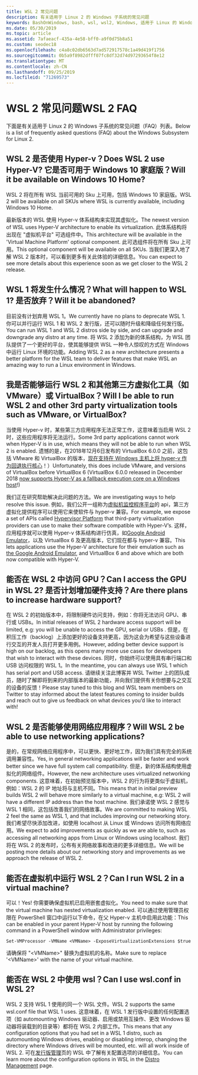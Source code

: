 ```yaml
---
title: WSL 2 常见问题
description: 有关适用于 Linux 2 的 Windows 子系统的常见问题
keywords: BashOnWindows, bash, wsl, wsl2, Windows, 适用于 Linux 的 Windows 子系统, windowssubsystem, ubuntu, debian, suse, Windows 10, 安装
ms.date: 05/30/2019
ms.topic: article
ms.assetid: 7afaeacf-435a-4e58-bff0-a9f0d75b8a51
ms.custom: seodec18
ms.openlocfilehash: c4a8c02db6563d7ad572917578c1a49d419f1756
ms.sourcegitcommit: 0b5a9f8982dfff07fc8df32d74d97293654f8e12
ms.translationtype: MT
ms.contentlocale: zh-CN
ms.lasthandoff: 09/25/2019
ms.locfileid: "71269573"
---
```

# <a name="wsl-2-faq"></a><span data-ttu-id="24a42-104">WSL 2 常见问题</span><span class="sxs-lookup"><span data-stu-id="24a42-104">WSL 2 FAQ</span></span>

<span data-ttu-id="24a42-105">下面是有关适用于 Linux 2 的 Windows 子系统的常见问题（FAQ）列表。</span><span class="sxs-lookup"><span data-stu-id="24a42-105">Below is a list of frequently asked questions (FAQ) about the Windows Subsystem for Linux 2.</span></span>

## <a name="does-wsl-2-use-hyper-v-will-it-be-available-on-windows-10-home"></a><span data-ttu-id="24a42-106">WSL 2 是否使用 Hyper-v？</span><span class="sxs-lookup"><span data-stu-id="24a42-106">Does WSL 2 use Hyper-V?</span></span> <span data-ttu-id="24a42-107">它是否可用于 Windows 10 家庭版？</span><span class="sxs-lookup"><span data-stu-id="24a42-107">Will it be available on Windows 10 Home?</span></span>

<span data-ttu-id="24a42-108">WSL 2 将在所有 WSL 当前可用的 Sku 上可用，包括 Windows 10 家庭版。</span><span class="sxs-lookup"><span data-stu-id="24a42-108">WSL 2 will be available on all SKUs where WSL is currently available, including Windows 10 Home.</span></span>

<span data-ttu-id="24a42-109">最新版本的 WSL 使用 Hyper-v 体系结构来实现其虚拟化。</span><span class="sxs-lookup"><span data-stu-id="24a42-109">The newest version of WSL uses Hyper-V architecture to enable its virtualization.</span></span> <span data-ttu-id="24a42-110">此体系结构将出现在 "虚拟机平台" 可选组件中。</span><span class="sxs-lookup"><span data-stu-id="24a42-110">This architecture will be available in the 'Virtual Machine Platform' optional component.</span></span> <span data-ttu-id="24a42-111">此可选组件将在所有 Sku 上可用。</span><span class="sxs-lookup"><span data-stu-id="24a42-111">This optional component will be available on all SKUs.</span></span> <span data-ttu-id="24a42-112">当我们更深入地了解 WSL 2 版本时，可以看到更多有关此体验的详细信息。</span><span class="sxs-lookup"><span data-stu-id="24a42-112">You can expect to see more details about this experience soon as we get closer to the WSL 2 release.</span></span>

## <a name="what-will-happen-to-wsl-1-will-it-be-abandoned"></a><span data-ttu-id="24a42-113">WSL 1 将发生什么情况？</span><span class="sxs-lookup"><span data-stu-id="24a42-113">What will happen to WSL 1?</span></span> <span data-ttu-id="24a42-114">是否放弃？</span><span class="sxs-lookup"><span data-stu-id="24a42-114">Will it be abandoned?</span></span>

<span data-ttu-id="24a42-115">目前没有计划弃用 WSL 1。</span><span class="sxs-lookup"><span data-stu-id="24a42-115">We currently have no plans to deprecate WSL 1.</span></span> <span data-ttu-id="24a42-116">你可以并行运行 WSL 1 和 WSL 2 发行版，还可以随时升级和降级任何发行版。</span><span class="sxs-lookup"><span data-stu-id="24a42-116">You can run WSL 1 and WSL 2 distros side by side, and can upgrade and downgrade any distro at any time.</span></span> <span data-ttu-id="24a42-117">将 WSL 2 添加为新的体系结构，为 WSL 团队提供了一个更好的平台，使其能够提供 WSL 一种令人惊叹的方式在 Windows 中运行 Linux 环境的功能。</span><span class="sxs-lookup"><span data-stu-id="24a42-117">Adding WSL 2 as a new architecture presents a better platform for the WSL team to deliver features that make WSL an amazing way to run a Linux environment in Windows.</span></span>

## <a name="will-i-be-able-to-run-wsl-2-and-other-3rd-party-virtualization-tools-such-as-vmware-or-virtualbox"></a><span data-ttu-id="24a42-118">我是否能够运行 WSL 2 和其他第三方虚拟化工具（如 VMware）或 VirtualBox？</span><span class="sxs-lookup"><span data-stu-id="24a42-118">Will I be able to run WSL 2 and other 3rd party virtualization tools such as VMware, or VirtualBox?</span></span>

<span data-ttu-id="24a42-119">当使用 Hyper-v 时，某些第三方应用程序无法正常工作，这意味着当启用 WSL 2 时，这些应用程序将无法运行。</span><span class="sxs-lookup"><span data-stu-id="24a42-119">Some 3rd party applications cannot work when Hyper-V is in use, which means they will not be able to run when WSL 2 is enabled.</span></span> <span data-ttu-id="24a42-120">遗憾的是，在2018年12月6日发布的 VirtualBox 6.0.0 之前，这包括 VMware 和 VirtualBox 的版本，[现在支持在 Windows 主机上将 hyper-v 作为回退执行核心][1]！）</span><span class="sxs-lookup"><span data-stu-id="24a42-120">Unfortunately, this does include VMware, and versions of VirtualBox before VirtualBox 6 (VirtualBox 6.0.0 released in December 2018 [now supports Hyper-V as a fallback execution core on a Windows host][1]!)</span></span>

<span data-ttu-id="24a42-121">我们正在研究帮助解决此问题的方法。</span><span class="sxs-lookup"><span data-stu-id="24a42-121">We are investigating ways to help resolve this issue.</span></span> <span data-ttu-id="24a42-122">例如，我们公开一组称为[虚拟机监控程序平台][2]的 api，第三方虚拟化提供程序可以使用它来使软件与 hyper-v 兼容。</span><span class="sxs-lookup"><span data-stu-id="24a42-122">For example, we expose a set of APIs called [Hypervisor Platform][2] that third-party virtualization providers can use to make their software compatible with Hyper-V’s.</span></span> <span data-ttu-id="24a42-123">这样，应用程序就可以使用 Hyper-v 体系结构进行仿真，如[Google Android Emulator][3]，以及 VirtualBox 6 及更高版本，它们现在都与 hyper-v 兼容。</span><span class="sxs-lookup"><span data-stu-id="24a42-123">This lets applications use the Hyper-V architecture for their emulation such as [the Google Android Emulator][3], and VirtualBox 6 and above which are both now compatible with Hyper-V.</span></span>

## <a name="can-i-access-the-gpu-in-wsl-2-are-there-plans-to-increase-hardware-support"></a><span data-ttu-id="24a42-124">能否在 WSL 2 中访问 GPU？</span><span class="sxs-lookup"><span data-stu-id="24a42-124">Can I access the GPU in WSL 2?</span></span> <span data-ttu-id="24a42-125">是否计划增加硬件支持？</span><span class="sxs-lookup"><span data-stu-id="24a42-125">Are there plans to increase hardware support?</span></span>

<span data-ttu-id="24a42-126">在 WSL 2 的初始版本中，将限制硬件访问支持，例如：你将无法访问 GPU、串行或 USBs。</span><span class="sxs-lookup"><span data-stu-id="24a42-126">In initial releases of WSL 2 hardware access support will be limited, e.g: you will be unable to access the GPU, serial or USBs .</span></span> <span data-ttu-id="24a42-127">但是，在积压工作（backlog）上添加更好的设备支持更高，因为这会为希望与这些设备进行交互的开发人员打开更多用例。</span><span class="sxs-lookup"><span data-stu-id="24a42-127">However, adding better device support is high on our backlog, as this opens many more use cases for developers that wish to interact with these devices.</span></span> <span data-ttu-id="24a42-128">同时，你始终可以使用具有串行端口和 USB 访问权限的 WSL 1。</span><span class="sxs-lookup"><span data-stu-id="24a42-128">In the meantime, you can always use WSL 1 which has serial port and USB access.</span></span> <span data-ttu-id="24a42-129">请继续关注此博客并 WSL Twitter 上的团队成员，随时了解即将到来的内部版本的最新功能，并向我们提供有关你想要与之交互的设备的反馈！</span><span class="sxs-lookup"><span data-stu-id="24a42-129">Please stay tuned to this blog and WSL team members on Twitter to stay informed about the latest features coming to insider builds and reach out to give us feedback on what devices you’d like to interact with!</span></span>

## <a name="will-wsl-2-be-able-to-use-networking-applications"></a><span data-ttu-id="24a42-130">WSL 2 是否能够使用网络应用程序？</span><span class="sxs-lookup"><span data-stu-id="24a42-130">Will WSL 2 be able to use networking applications?</span></span>

<span data-ttu-id="24a42-131">是的，在常规网络应用程序中，可以更快、更好地工作，因为我们具有完全的系统调用兼容性。</span><span class="sxs-lookup"><span data-stu-id="24a42-131">Yes, in general networking applications will be faster and work better since we have full system call compatibility.</span></span> <span data-ttu-id="24a42-132">但是，新的体系结构使用虚拟化的网络组件。</span><span class="sxs-lookup"><span data-stu-id="24a42-132">However, the new architecture uses virtualized networking components.</span></span> <span data-ttu-id="24a42-133">这意味着，在初始预览版本中，WSL 2 的行为将更类似于虚拟机，例如：WSL 2 的 IP 地址将与主机不同。</span><span class="sxs-lookup"><span data-stu-id="24a42-133">This means that in initial preview builds WSL 2 will behave more similarly to a virtual machine, e.g: WSL 2 will have a different IP address than the host machine.</span></span> <span data-ttu-id="24a42-134">我们承诺使 WSL 2 感觉与 WSL 1 相同，这包括改善我们的网络故事。</span><span class="sxs-lookup"><span data-stu-id="24a42-134">We are committed to making WSL 2 feel the same as WSL 1, and that includes improving our networking story.</span></span> <span data-ttu-id="24a42-135">我们希望尽快添加改进，如使用 localhost 从 Linux 或 Windows 访问所有网络应用。</span><span class="sxs-lookup"><span data-stu-id="24a42-135">We expect to add improvements as quickly as we are able to, such as accessing all networking apps from Linux or Windows using localhost.</span></span> <span data-ttu-id="24a42-136">我们将在 WSL 2 的发布时，公布有关网络故事和改进的更多详细信息。</span><span class="sxs-lookup"><span data-stu-id="24a42-136">We will be posting more details about our networking story and improvements as we approach the release of WSL 2.</span></span>

## <a name="can-i-run-wsl-2-in-a-virtual-machine"></a><span data-ttu-id="24a42-137">能否在虚拟机中运行 WSL 2？</span><span class="sxs-lookup"><span data-stu-id="24a42-137">Can I run WSL 2 in a virtual machine?</span></span>

<span data-ttu-id="24a42-138">可以！</span><span class="sxs-lookup"><span data-stu-id="24a42-138">Yes!</span></span> <span data-ttu-id="24a42-139">你需要确保虚拟机已启用嵌套虚拟化。</span><span class="sxs-lookup"><span data-stu-id="24a42-139">You need to make sure that the virtual machine has nested virtualization enabled.</span></span> <span data-ttu-id="24a42-140">可以通过使用管理员权限在 PowerShell 窗口中运行以下命令，在父 Hyper-v 主机中启用此功能：</span><span class="sxs-lookup"><span data-stu-id="24a42-140">This can be enabled in your parent Hyper-V host by running the following command in a PowerShell window with Administrator privileges:</span></span>

`Set-VMProcessor -VMName <VMName> -ExposeVirtualizationExtensions $true`

<span data-ttu-id="24a42-141">请确保将 "&lt;VMName&gt;" 替换为虚拟机的名称。</span><span class="sxs-lookup"><span data-stu-id="24a42-141">Make sure to replace '&lt;VMName&gt;' with the name of your virtual machine.</span></span>

## <a name="can-i-use-wslconf-in-wsl-2"></a><span data-ttu-id="24a42-142">能否在 WSL 2 中使用 wsl？</span><span class="sxs-lookup"><span data-stu-id="24a42-142">Can I use wsl.conf in WSL 2?</span></span>

<span data-ttu-id="24a42-143">WSL 2 支持 WSL 1 使用的同一个 WSL 文件。</span><span class="sxs-lookup"><span data-stu-id="24a42-143">WSL 2 supports the same wsl.conf file that WSL 1 uses.</span></span> <span data-ttu-id="24a42-144">这意味着，在 WSL 1 发行版中设置的任何配置选项（如 automounting Windows 驱动器、启用或禁用互操作、更改 Windows 驱动器将装载到的目录等）都将在 WSL 2 内部工作。</span><span class="sxs-lookup"><span data-stu-id="24a42-144">This means that any configuration options that you had set in a WSL 1 distro, such as automounting Windows drives, enabling or disabling interop, changing the directory where Windows drives will be mounted, etc. will all work inside of WSL 2.</span></span> <span data-ttu-id="24a42-145">可在[发行版管理](./wsl-config.md)页的 WSL 中了解有关配置选项的详细信息。</span><span class="sxs-lookup"><span data-stu-id="24a42-145">You can learn more about the configuration options in WSL in the [Distro Management](./wsl-config.md) page.</span></span> 

 [1]: https://www.virtualbox.org/wiki/Changelog-6.0
 [2]: https://docs.microsoft.com/en-us/virtualization/api/
 [3]: https://devblogs.microsoft.com/visualstudio/hyper-v-android-emulator-support/
